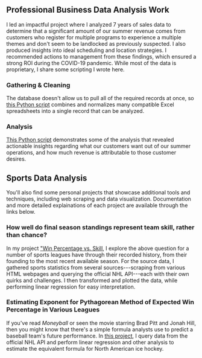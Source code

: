 <!--
**jgengelhardt/jgengelhardt** is a ✨ _special_ ✨ repository because its `README.md` (this file) appears on your GitHub profile. 

Here are some ideas:

### Hi there, I'm Joseph!

- 🌱 I’m currently learning ...
- 👯 I’m looking to collaborate on ...
- 🤔 I’m looking for help with ...
- 💬 Ask me about ...
- 📫 How to reach me: ...
- 😄 Pronouns: ...
- 🎯 Goals:
- ⚡ Fun fact: ... -->

## Professional Business Data Analysis Work
I led an impactful project where I analyzed 7 years of sales data to determine that a significant amount of our summer revenue comes from customers who register for multiple programs to experience a multiple themes and don't seem to be landlocked as previously suspected. I also produced insights into ideal scheduling and location strategies. I recommended actions to management from these findings, which ensured a strong ROI during the COVID-19 pandemic. While most of the data is proprietary, I share some scripting I wrote here.
### Gathering & Cleaning
The database doesn't allow us to pull all of the required records at once, so [this Python script](https://github.com/jgengelhardt/work-stuff/blob/main/combine_all2.py) combines and normalizes many compatible Excel spreadsheets into a single record that can be analyzed.
### Analysis
[This Python script](https://github.com/jgengelhardt/work-stuff/blob/main/multiregistration_campers.ipynb) demonstrates some of the analysis that revealed actionable insights regarding what our customers want out of our summer operations, and how much revenue is attributable to those customer desires.

## Sports Data Analysis
You'll also find some personal projects that showcase additional tools and techniques, including web scraping and data visualization. Documentation and more detailed explainations of each project are available through the links below.
### How well do final season standings represent team skill, rather than chance? 
In my project ["Win Percentage vs. Skill](https://github.com/jgengelhardt/wpct-vs-chance), I explore the above question for a number of sports leagues have through their recorded history, from their founding to the most recent available season. For the source data, I gathered sports statistics from several sources---scraping from various HTML webpages and querying the official NHL API---each with their own quirks and challenges. I then transformed and plotted the data, while performing linear regression for easy interpretation.
### Estimating Exponent for Pythagorean Method of Expected Win Percentage in Various Leagues
If you've read *Moneyball* or seen the movie starring Brad Pitt and Jonah Hill, then you might know that there's a simple formula analysts use to predict a baseball team's future performance. In [this project](https://github.com/jgengelhardt/sports-pythagorean-exponent), I query data from the official NHL API and perform linear regression and other analysis to estimate the equivalent formula for North American ice hockey.
